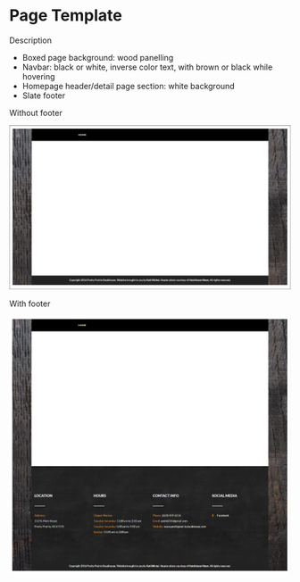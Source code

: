 # Page Template

Description
* Boxed page background: wood panelling
* Navbar: black or white, inverse color text, with brown or black while hovering
* Homepage header/detail page section: white background
* Slate footer

Without footer

![](images/layout-and-color-scheme/page-template.jpg)

With footer

![](images/layout-and-color-scheme/page-template-with-footer.jpg)
